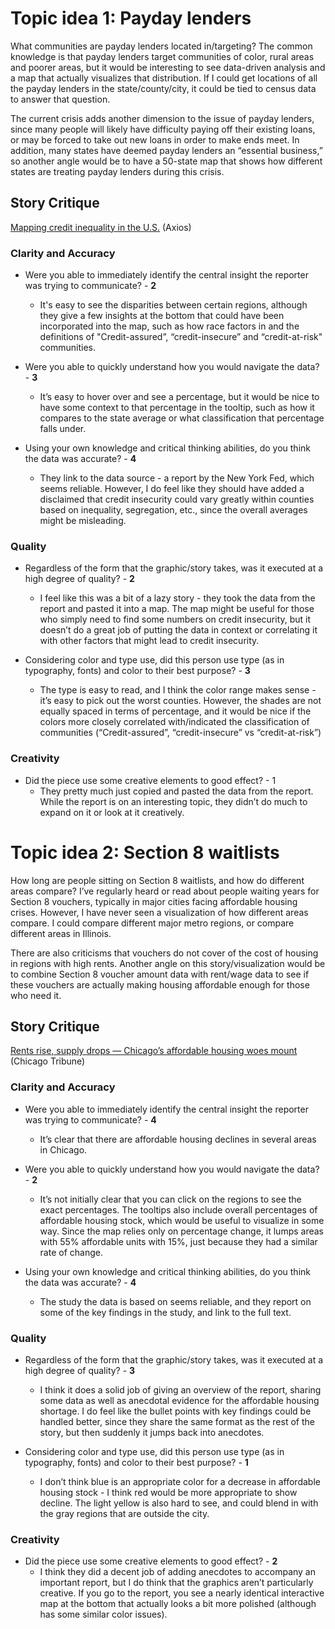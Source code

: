 # Topic idea 1: Payday lenders
What communities are payday lenders located in/targeting? The common knowledge is that payday lenders target communities of color, rural areas and poorer areas, but it would be interesting to see data-driven analysis and a map that actually visualizes that distribution. If I could get locations of all the payday lenders in the state/county/city, it could be tied to census data to answer that question. 

The current crisis adds another dimension to the issue of payday lenders, since many people will likely have difficulty paying off their existing loans, or may be forced to take out new loans in order to make ends meet. In addition, many states have deemed payday lenders an “essential business,” so another angle would be to have a 50-state map that shows how different states are treating payday lenders during this crisis.

## Story Critique
[Mapping credit inequality in the U.S.](https://www.axios.com/credit-access-united-states-fb031776-14f3-467d-8912-4b83f8bd74f1.html) (Axios)

### Clarity and Accuracy
* Were you able to immediately identify the central insight the reporter was trying to communicate? - **2**
  * It's easy to see the disparities between certain regions, although they give a few insights at the bottom that could have been incorporated into the map, such as how race factors in and the definitions of "Credit-assured”, “credit-insecure” and “credit-at-risk" communities.

* Were you able to quickly understand how you would navigate the data? - **3**
  * It’s easy to hover over and see a percentage, but it would be nice to have some context to that percentage in the tooltip, such as how it compares to the state average or what classification that percentage falls under.

* Using your own knowledge and critical thinking abilities, do you think the data was accurate? - **4**
  * They link to the data source - a report by the New York Fed, which seems reliable. However, I do feel like they should have added a disclaimed that credit insecurity could vary greatly within counties based on inequality, segregation, etc., since the overall averages might be misleading.

### Quality
* Regardless of the form that the graphic/story takes, was it executed at a high degree of quality? - **2**
  * I feel like this was a bit of a lazy story - they took the data from the report and pasted it into a map. The map might be useful for those who simply need to find some numbers on credit insecurity, but it doesn’t do a great job of putting the data in context or correlating it with other factors that might lead to credit insecurity.

* Considering color and type use, did this person use type (as in typography, fonts) and color to their best purpose?  - **3**
  * The type is easy to read, and I think the color range makes sense - it’s easy to pick out the worst counties. However, the shades are not equally spaced in terms of percentage, and it would be nice if the colors more closely correlated with/indicated the classification of communities (“Credit-assured”, “credit-insecure” vs “credit-at-risk”)

### Creativity
* Did the piece use some creative elements to good effect?  - 1
  * They pretty much just copied and pasted the data from the report. While the report is on an interesting topic, they didn’t do much to expand on it or look at it creatively.


# Topic idea 2: Section 8 waitlists
How long are people sitting on Section 8 waitlists, and how do different areas compare?
I’ve regularly heard or read about people waiting years for Section 8 vouchers, typically in major cities facing affordable housing crises. However, I have never seen a visualization of how different areas compare. I could compare different major metro regions, or compare different areas in Illinois.

There are also criticisms that vouchers do not cover of the cost of housing in regions with high rents. Another angle on this story/visualization would be to combine Section 8 voucher amount data with rent/wage data to see if these vouchers are actually making housing affordable enough for those who need it.


## Story Critique
[Rents rise, supply drops — Chicago’s affordable housing woes mount](https://www.chicagotribune.com/columns/blair-kamin/ct-biz-affordable-housing-chicago-kamin0424-story.html) (Chicago Tribune)


### Clarity and Accuracy
* Were you able to immediately identify the central insight the reporter was trying to communicate? - **4**
  * It’s clear that there are affordable housing declines in several areas in Chicago.

* Were you able to quickly understand how you would navigate the data? - **2**
  * It’s not initially clear that you can click on the regions to see the exact percentages. The tooltips also include overall percentages of affordable housing stock, which would be useful to visualize in some way. Since the map relies only on percentage change, it lumps areas with 55% affordable units with 15%, just because they had a similar rate of change.

* Using your own knowledge and critical thinking abilities, do you think the data was accurate? - **4**
  * The study the data is based on seems reliable, and they report on some of the key findings in the study, and link to the full text.

### Quality
* Regardless of the form that the graphic/story takes, was it executed at a high degree of quality? - **3**
  * I think it does a solid job of giving an overview of the report, sharing some data as well as anecdotal evidence for the affordable housing shortage. I do feel like the bullet points with key findings could be handled better, since they share the same format as the rest of the story, but then suddenly it jumps back into anecdotes.

* Considering color and type use, did this person use type (as in typography, fonts) and color to their best purpose?  - **1**
  * I don’t think blue is an appropriate color for a decrease in affordable housing stock - I think red would be more appropriate to show decline. The light yellow is also hard to see, and could blend in with the gray regions that are outside the city.

### Creativity
* Did the piece use some creative elements to good effect?  - **2**
  * I think they did a decent job of adding anecdotes to accompany an important report, but I do think that the graphics aren’t particularly creative. If you go to the report, you see a nearly identical interactive map at the bottom that actually looks a bit more polished (although has some similar color issues).




